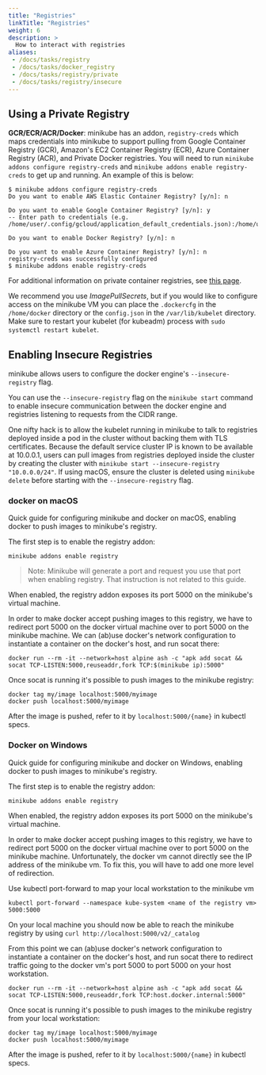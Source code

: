 ```yaml
---
title: "Registries"
linkTitle: "Registries"
weight: 6
description: >
  How to interact with registries
aliases:
 - /docs/tasks/registry
 - /docs/tasks/docker_registry
 - /docs/tasks/registry/private
 - /docs/tasks/registry/insecure
---
```


## Using a Private Registry

**GCR/ECR/ACR/Docker**: minikube has an addon, `registry-creds` which maps credentials into minikube to support pulling from Google Container Registry (GCR), Amazon's EC2 Container Registry (ECR), Azure Container Registry (ACR), and Private Docker registries.  You will need to run `minikube addons configure registry-creds` and `minikube addons enable registry-creds` to get up and running.  An example of this is below:

```shell
$ minikube addons configure registry-creds
Do you want to enable AWS Elastic Container Registry? [y/n]: n

Do you want to enable Google Container Registry? [y/n]: y
-- Enter path to credentials (e.g. /home/user/.config/gcloud/application_default_credentials.json):/home/user/.config/gcloud/application_default_credentials.json

Do you want to enable Docker Registry? [y/n]: n

Do you want to enable Azure Container Registry? [y/n]: n
registry-creds was successfully configured
$ minikube addons enable registry-creds
```

For additional information on private container registries, see [this page](https://kubernetes.io/docs/tasks/configure-pod-container/pull-image-private-registry/).

We recommend you use _ImagePullSecrets_, but if you would like to configure access on the minikube VM you can place the `.dockercfg` in the `/home/docker` directory or the `config.json` in the `/var/lib/kubelet` directory. Make sure to restart your kubelet (for kubeadm) process with `sudo systemctl restart kubelet`.

## Enabling Insecure Registries

minikube allows users to configure the docker engine's `--insecure-registry` flag.

You can use the `--insecure-registry` flag on the
`minikube start` command to enable insecure communication between the docker engine and registries listening to requests from the CIDR range.

One nifty hack is to allow the kubelet running in minikube to talk to registries deployed inside a pod in the cluster without backing them
with TLS certificates. Because the default service cluster IP is known to be available at 10.0.0.1, users can pull images from registries
deployed inside the cluster by creating the cluster with `minikube start --insecure-registry "10.0.0.0/24"`. If using macOS, ensure the cluster
is deleted using `minikube delete` before starting with the `--insecure-registry` flag.

### docker on macOS

Quick guide for configuring minikube and docker on macOS, enabling docker to push images to minikube's registry.

The first step is to enable the registry addon:

```shell
minikube addons enable registry
```
> Note: Minikube will generate a port and request you use that port when enabling registry. That instruction is not related to this guide.

When enabled, the registry addon exposes its port 5000 on the minikube's virtual machine.

In order to make docker accept pushing images to this registry, we have to redirect port 5000 on the docker virtual machine over to port 5000 on the minikube machine. We can (ab)use docker's network configuration to instantiate a container on the docker's host, and run socat there:

```shell
docker run --rm -it --network=host alpine ash -c "apk add socat && socat TCP-LISTEN:5000,reuseaddr,fork TCP:$(minikube ip):5000"
```

Once socat is running it's possible to push images to the minikube registry:

```shell
docker tag my/image localhost:5000/myimage
docker push localhost:5000/myimage
```

After the image is pushed, refer to it by `localhost:5000/{name}` in kubectl specs.

### Docker on Windows

Quick guide for configuring minikube and docker on Windows, enabling docker to push images to minikube's registry.

The first step is to enable the registry addon:

```shell
minikube addons enable registry
```

When enabled, the registry addon exposes its port 5000 on the minikube's virtual machine.

In order to make docker accept pushing images to this registry, we have to redirect port 5000 on the docker virtual machine over to port 5000 on the minikube machine. Unfortunately, the docker vm cannot directly see the IP address of the minikube vm. To fix this, you will have to add one more level of redirection.

Use kubectl port-forward to map your local workstation to the minikube vm
```shell
kubectl port-forward --namespace kube-system <name of the registry vm> 5000:5000
```

On your local machine you should now be able to reach the minikube registry by using `curl http://localhost:5000/v2/_catalog`

From this point we can (ab)use docker's network configuration to instantiate a container on the docker's host, and run socat there to redirect traffic going to the docker vm's port 5000 to port 5000 on your host workstation.

```shell
docker run --rm -it --network=host alpine ash -c "apk add socat && socat TCP-LISTEN:5000,reuseaddr,fork TCP:host.docker.internal:5000"
```

Once socat is running it's possible to push images to the minikube registry from your local workstation:

```shell
docker tag my/image localhost:5000/myimage
docker push localhost:5000/myimage
```

After the image is pushed, refer to it by `localhost:5000/{name}` in kubectl specs.

##
